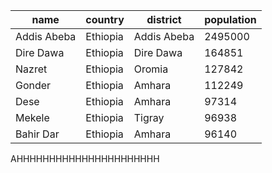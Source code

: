 | name | country | district | population |
| --- | --- | --- | --- |
| Addis Abeba | Ethiopia | Addis Abeba | 2495000 |
| Dire Dawa | Ethiopia | Dire Dawa | 164851 |
| Nazret | Ethiopia | Oromia | 127842 |
| Gonder | Ethiopia | Amhara | 112249 |
| Dese | Ethiopia | Amhara | 97314 |
| Mekele | Ethiopia | Tigray | 96938 |
| Bahir Dar | Ethiopia | Amhara | 96140 |
AHHHHHHHHHHHHHHHHHHHHHH